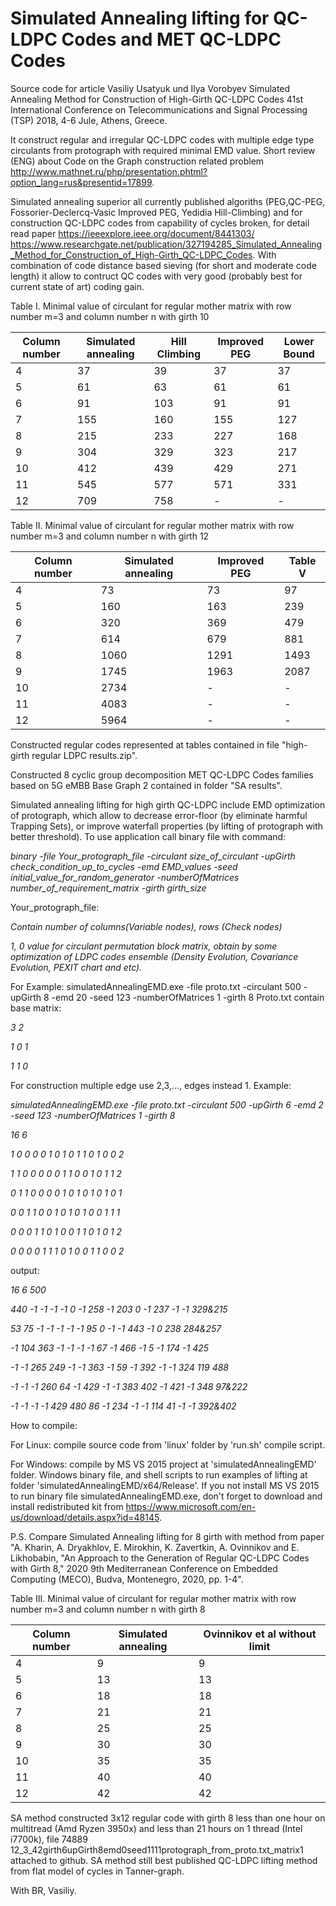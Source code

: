 # Simulated Annealing lifting for QC-LDPC Codes and MET QC-LDPC Codes
Source code for article
Vasiliy Usatyuk und Ilya Vorobyev 
Simulated Annealing Method for Construction of High-Girth QC-LDPC Codes
 41st International Conference on Telecommunications and Signal Processing (TSP) 2018, 4-6 Jule, Athens, Greece.
 
It construct regular and irregular QC-LDPC codes with  multiple edge type circulants from protograph with required minimal EMD value. Short review (ENG) about Code on the Graph construction related problem http://www.mathnet.ru/php/presentation.phtml?option_lang=rus&presentid=17899.
 
Simulated annealing superior all currently published algoriths (PEG,QC-PEG, Fossorier-Declercq-Vasic Improved PEG, Yedidia Hill-Climbing) and  for construction QC-LDPC codes from capability of cycles broken, for detail read paper https://ieeexplore.ieee.org/document/8441303/  https://www.researchgate.net/publication/327194285_Simulated_Annealing_Method_for_Construction_of_High-Girth_QC-LDPC_Codes. With combination of code distance based sieving (for short and moderate code length) it allow to contruct QC codes with very good (probably best for current state of art) coding gain.

Table I. Minimal value of circulant for regular mother matrix with row number m=3 and column number n with girth 10

|Column number|Simulated annealing|Hill Climbing|Improved PEG|Lower Bound|
|-------------|-------------------|-------------|------------|-----------|
|4|37|39|37|37|
|5|61|63|61|61|
|6|91|103|91|91|
|7|155|160|155|127|
|8|215|233|227|168|
|9|304|329|323|217|
|10|412|439|429|271|
|11|545|577|571|331|
|12|709|758|-|-|

Table II. Minimal value of circulant for regular mother matrix with row number m=3 and column number n with girth 12

|Column number|Simulated annealing|Improved PEG|Table V|
|-------------|-------------------|-------------|------------|
|4|73|73|97|
|5|160|163|239|
|6|320|369|479|
|7|614|679|881|
|8|1060|1291|1493|
|9|1745|1963|2087|
|10|2734|-|-|
|11|4083|-|-|
|12|5964|-|-|

Constructed regular codes represented at tables contained in file "high-girth regular LDPC results.zip". 

Constructed 8 cyclic group decomposition MET QC-LDPC Codes families based on 5G eMBB Base Graph 2 contained in folder "SA results".

Simulated annealing lifting for high girth QC-LDPC include EMD optimization of protograph, which allow to decrease error-floor (by eliminate harmful Trapping Sets), or improve waterfall properties (by lifting of protograph with better threshold).
To use application call binary file with command:

*binary -file Your_protograph_file -circulant size_of_circulant -upGirth check_condition_up_to_cycles -emd EMD_values -seed initial_value_for_random_generator -numberOfMatrices number_of_requirement_matrix -girth girth_size*

Your_protograph_file:

*Contain number of columns(Variable nodes), rows (Check nodes)*

*1, 0 value for circulant permutation block matrix, obtain by some optimization of LDPC codes ensemble (Density Evolution, Covariance Evolution, PEXIT chart and etc).*


For Example:
simulatedAnnealingEMD.exe -file proto.txt -circulant 500 -upGirth 8 -emd 20 -seed 123 -numberOfMatrices 1 -girth 8
Proto.txt contain base matrix:

*3 2*

*1 0 1*

*1 1 0*

For construction multiple edge use 2,3,..., edges instead 1. 
Example:

*simulatedAnnealingEMD.exe -file proto.txt -circulant 500 -upGirth 6 -emd 2 -seed 123 -numberOfMatrices 1 -girth 8*

*16 6*

*1 0 0 0 0 1 0 1 0 1 1 0 1 0 0 2*

*1 1 0 0 0 0 0 1 1 0 0 1 0 1 1 2*

*0 1 1 0 0 0 0 1 0 1 0 1 0 1 0 1*

*0 0 1 1 0 0 1 0 1 0 1 0 0 1 1 1*

*0 0 0 1 1 0 1 0 0 1 1 0 1 0 1 2*

*0 0 0 0 1 1 1 0 1 0 0 1 1 0 0 2*

output:

*16	6	500*

*440	-1	-1	-1	-1	0	-1	258	-1	203	0	-1	237	-1	-1	329&215*

*53	75	-1	-1	-1	-1	-1	95	0	-1	-1	443	-1	0	238	284&257*

*-1	104	363	-1	-1	-1	-1	67	-1	466	-1	5	-1	174	-1	425*

*-1	-1	265	249	-1	-1	363	-1	59	-1	392	-1	-1	324	119	488*

*-1	-1	-1	260	64	-1	429	-1	-1	383	402	-1	421	-1	348	97&222*

*-1	-1	-1	-1	429	480	86	-1	234	-1	-1	114	41	-1	-1	392&402*


How to compile:

For Linux: compile source code from 'linux' folder by 'run.sh' compile script.  


For Windows: compile by MS VS 2015 project at 'simulatedAnnealingEMD' folder. Windows binary file, and shell scripts to run examples of lifting at folder 'simulatedAnnealingEMD/x64/Release'. If you not install MS VS 2015 to run binary file simulatedAnnealingEMD.exe, don't forget to download and install redistributed kit from https://www.microsoft.com/en-us/download/details.aspx?id=48145.


P.S. Compare Simulated Annealing lifting for 8 girth with method from paper "A. Kharin, A. Dryakhlov, E. Mirokhin, K. Zavertkin, A. Ovinnikov and E. Likhobabin, "An Approach to the Generation of Regular QC-LDPC Codes with Girth 8," 2020 9th Mediterranean Conference on Embedded Computing (MECO), Budva, Montenegro, 2020, pp. 1-4".




Table III. Minimal value of circulant for regular mother matrix with row number m=3 and column number n with girth 8

|Column number|Simulated annealing|Ovinnikov et al without limit|
|-------------|-------------------|-------------|
|4|9|9|
|5|13|13|
|6|18|18|
|7|21|21|
|8|25|25|
|9|30|30|
|10|35|35|
|11|40|40|
|12|42|42|



SA method constructed 3x12 regular code with girth 8 less than one hour on multitread (Amd Ryzen 3950x) and less than 21 hours on 1 thread (Intel i7700k), file 74889  12_3_42girth6upGirth8emd0seed1111protograph_from_proto.txt_matrix1 attached to github. 
SA method still best published QC-LDPC lifting method from flat model of cycles in Tanner-graph.


With BR,
Vasiliy.

